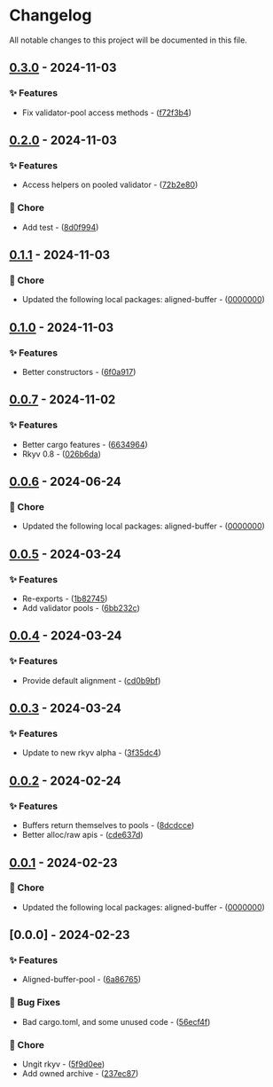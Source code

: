 # Changelog

All notable changes to this project will be documented in this file.

## [0.3.0](https://github.com/YoloDev/rstml-component/compare/0.2.0..0.3.0) - 2024-11-03

### ✨ Features

- Fix validator-pool access methods - ([f72f3b4](https://github.com/YoloDev/rstml-component/commit/f72f3b4c646653f7a9ea15715c783a31887ac982))

## [0.2.0](https://github.com/YoloDev/rstml-component/compare/0.1.1..0.2.0) - 2024-11-03

### ✨ Features

- Access helpers on pooled validator - ([72b2e80](https://github.com/YoloDev/rstml-component/commit/72b2e80a7d0cd0e36ae735e325bf2c388185b52e))

### 🔨 Chore

- Add test - ([8d0f994](https://github.com/YoloDev/rstml-component/commit/8d0f994d277c4054db70e4c3e4e7462b553c3a82))

## [0.1.1](https://github.com/YoloDev/rstml-component/compare/0.1.0..0.1.1) - 2024-11-03

### 🔨 Chore

- Updated the following local packages: aligned-buffer - ([0000000](https://github.com/YoloDev/rstml-component/commit/0000000))

## [0.1.0](https://github.com/YoloDev/rstml-component/compare/0.0.7..0.1.0) - 2024-11-03

### ✨ Features

- Better constructors - ([6f0a917](https://github.com/YoloDev/rstml-component/commit/6f0a9175d1e307b3f61a9641d071560ead07edd5))

## [0.0.7](https://github.com/YoloDev/rstml-component/compare/0.0.6..0.0.7) - 2024-11-02

### ✨ Features

- Better cargo features - ([6634964](https://github.com/YoloDev/rstml-component/commit/6634964fa06e64af8011ce4c72c8d3e929b7a8a0))
- Rkyv 0.8 - ([026b6da](https://github.com/YoloDev/rstml-component/commit/026b6da2b34a666c8ee9e07d360af5632a37c3fa))

## [0.0.6](https://github.com/YoloDev/rstml-component/compare/0.0.5..0.0.6) - 2024-06-24

### 🔨 Chore

- Updated the following local packages: aligned-buffer - ([0000000](https://github.com/YoloDev/rstml-component/commit/0000000))

## [0.0.5](https://github.com/YoloDev/rstml-component/compare/0.0.4..0.0.5) - 2024-03-24

### ✨ Features

- Re-exports - ([1b82745](https://github.com/YoloDev/rstml-component/commit/1b82745f9f1ee02d23477b297633ea752303564e))
- Add validator pools - ([6bb232c](https://github.com/YoloDev/rstml-component/commit/6bb232c351f2a3f4e19fd607d20eee461c75195c))

## [0.0.4](https://github.com/YoloDev/rstml-component/compare/0.0.3..0.0.4) - 2024-03-24

### ✨ Features

- Provide default alignment - ([cd0b9bf](https://github.com/YoloDev/rstml-component/commit/cd0b9bfe0ef2778759e273633747984d5ec36399))

## [0.0.3](https://github.com/YoloDev/rstml-component/compare/0.0.2..0.0.3) - 2024-03-24

### ✨ Features

- Update to new rkyv alpha - ([3f35dc4](https://github.com/YoloDev/rstml-component/commit/3f35dc4bf062dbd33e32666495ae0fa167ba76ce))

## [0.0.2](https://github.com/YoloDev/rstml-component/compare/0.0.1..0.0.2) - 2024-02-24

### ✨ Features

- Buffers return themselves to pools - ([8dcdcce](https://github.com/YoloDev/rstml-component/commit/8dcdcce7c42fa2c1153b29c5b039a412a21a1273))
- Better alloc/raw apis - ([cde637d](https://github.com/YoloDev/rstml-component/commit/cde637d3e4caf95a45302b44439dc06deb388f4b))

## [0.0.1](https://github.com/YoloDev/rstml-component/compare/0.0.0..0.0.1) - 2024-02-23

### 🔨 Chore

- Updated the following local packages: aligned-buffer - ([0000000](https://github.com/YoloDev/rstml-component/commit/0000000))

## [0.0.0] - 2024-02-23

### ✨ Features

- Aligned-buffer-pool - ([6a86765](https://github.com/YoloDev/rstml-component/commit/6a86765cc665c1c9749c895d394ebd5bb9627fb8))

### 🐛 Bug Fixes

- Bad cargo.toml, and some unused code - ([56ecf4f](https://github.com/YoloDev/rstml-component/commit/56ecf4fdb27c9d9be3c4734bd0b4c6f8e3ea5c97))

### 🔨 Chore

- Ungit rkyv - ([5f9d0ee](https://github.com/YoloDev/rstml-component/commit/5f9d0eefab191d2be3f16106d9987bb21a3f3f89))
- Add owned archive - ([237ec87](https://github.com/YoloDev/rstml-component/commit/237ec8798cafb89e84a00528db25d33db92848cb))

